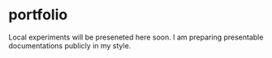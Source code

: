 # portfolio

Local experiments will be preseneted here soon. 
I am preparing presentable documentations publicly in my style.
